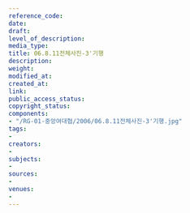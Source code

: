 ```yaml
---
reference_code: 
date: 
draft: 
level_of_description: 
media_type: 
title: 06.8.11전체사진-3'기행
description: 
weight: 
modified_at: 
created_at: 
link: 
public_access_status: 
copyright_status: 
components:
- "/RG-01-중앙여대협/2006/06.8.11전체사진-3'기행.jpg"
tags:
- 
creators:
- 
subjects:
- 
sources:
- 
venues:
- 
---
```

